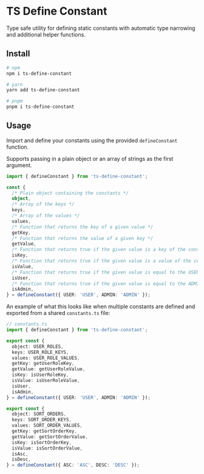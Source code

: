 # TS Define Constant

Type safe utility for defining static constants with automatic type narrowing and additional helper functions.

## Install

```bash
# npm
npm i ts-define-constant

# yarn
yarn add ts-define-constant

# pnpm
pnpm i ts-define-constant
```

## Usage

Import and define your constants using the provided `defineConstant` function.

Supports passing in a plain object or an array of strings as the first argument.

```ts
import { defineConstant } from 'ts-define-constant';

const {
  /* Plain object containing the constants */
  object,
  /* Array of the keys */
  keys,
  /* Array of the values */
  values,
  /* Function that returns the key of a given value */
  getKey,
  /* Function that returns the value of a given key */
  getValue,
  /* Function that returns true if the given value is a key of the constants */
  isKey,
  /* Function that returns true if the given value is a value of the constants */
  isValue,
  /* Function that returns true if the given value is equal to the USER constant */
  isUser,
  /* Function that returns true if the given value is equal to the ADMIN constant */
  isAdmin,
} = defineConstant({ USER: 'USER', ADMIN: 'ADMIN' });
```

An example of what this looks like when multiple constants are defined and exported from a shared `constants.ts` file:

```ts
// constants.ts
import { defineConstant } from 'ts-define-constant';

export const {
  object: USER_ROLES,
  keys: USER_ROLE_KEYS,
  values: USER_ROLE_VALUES,
  getKey: getUserRoleKey,
  getValue: getUserRoleValue,
  isKey: isUserRoleKey,
  isValue: isUserRoleValue,
  isUser,
  isAdmin,
} = defineConstant({ USER: 'USER', ADMIN: 'ADMIN' });

export const {
  object: SORT_ORDERS,
  keys: SORT_ORDER_KEYS,
  values: SORT_ORDER_VALUES,
  getKey: getSortOrderKey,
  getValue: getSortOrderValue,
  isKey: isSortOrderKey,
  isValue: isSortOrderValue,
  isAsc,
  isDesc,
} = defineConstant({ ASC: 'ASC', DESC: 'DESC' });
```
